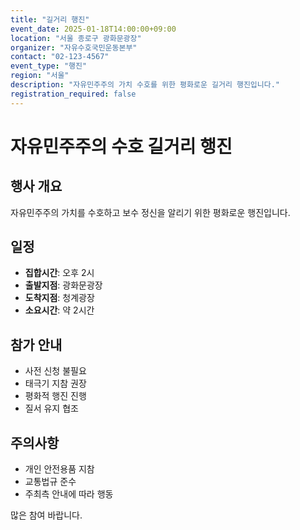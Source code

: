 ```yaml
---
title: "길거리 행진"
event_date: 2025-01-18T14:00:00+09:00
location: "서울 종로구 광화문광장"
organizer: "자유수호국민운동본부"
contact: "02-123-4567"
event_type: "행진"
region: "서울"
description: "자유민주주의 가치 수호를 위한 평화로운 길거리 행진입니다."
registration_required: false
---
```


# 자유민주주의 수호 길거리 행진

## 행사 개요

자유민주주의 가치를 수호하고 보수 정신을 알리기 위한 평화로운 행진입니다.

## 일정

- **집합시간**: 오후 2시
- **출발지점**: 광화문광장
- **도착지점**: 청계광장
- **소요시간**: 약 2시간

## 참가 안내

- 사전 신청 불필요
- 태극기 지참 권장
- 평화적 행진 진행
- 질서 유지 협조

## 주의사항

- 개인 안전용품 지참
- 교통법규 준수
- 주최측 안내에 따라 행동

많은 참여 바랍니다. 